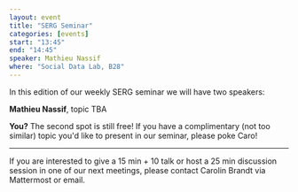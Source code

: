 ```yaml
---
layout: event
title: "SERG Seminar"
categories: [events]
start: "13:45"
end: "14:45"
speaker: Mathieu Nassif
where: "Social Data Lab, B28"
---
```


In this edition of our weekly SERG seminar we will have two speakers:

**Mathieu Nassif**, topic TBA

**You?** 
The second spot is still free! If you have a complimentary (not too similar) topic you'd like to present in our seminar, please poke Caro!

---
If you are interested to give a 15 min + 10 talk or host a 25 min discussion session in one of our next meetings, please contact Carolin Brandt via Mattermost or email.
